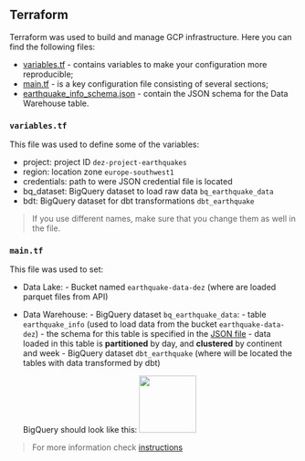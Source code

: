 ## Terraform 
Terraform was used to build and manage GCP infrastructure. Here you can find the following files:
- [variables.tf](variables.tf) - contains variables to make your configuration more reproducible;
- [main.tf](main.tf) - is a key configuration file consisting of several sections;
- [earthquake_info_schema.json](earthquake_info_schema.json) - contain the JSON schema for the Data Warehouse table.


### `variables.tf`
This file was used to define some of the variables: 

 - project: project ID `dez-project-earthquakes`
 - region: location zone `europe-southwest1`
 - credentials: path to were JSON credential file is located 
 - bq_dataset: BigQuery dataset to load raw data `bq_earthquake_data`
 - bdt: BigQuery dataset for dbt transformations `dbt_earthquake`

> If you use different names, make sure that you change them as well in the file.

### `main.tf`
This file was used to set:
 - Data Lake:
        - Bucket named `earthquake-data-dez` (where are loaded parquet files from API)
 - Data Warehouse: 
        - BigQuery dataset `bq_earthquake_data`:
         - table `earthquake_info` (used to load data from the bucket `earthquake-data-dez`)
                - the schema for this table is specified in the [JSON file](earthquake_info_schema.json)
                - data loaded in this table is **partitioned** by day, and **clustered** by continent and week
        - BigQuery dataset `dbt_earthquake` (where will be located the tables with data transformed by dbt)

    BigQuery should look like this:
    <img src="images/bigquery_schema.png.png" height="100">

> For more information check [instructions](https://github.com/DarynaP/dez-project-earthquakes#terraform)
